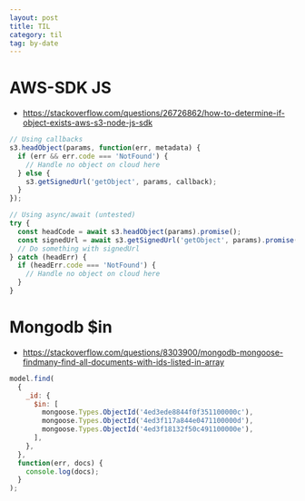 ```yaml
---
layout: post
title: TIL
category: til
tag: by-date
---
```


# AWS-SDK JS

- https://stackoverflow.com/questions/26726862/how-to-determine-if-object-exists-aws-s3-node-js-sdk

```js
// Using callbacks
s3.headObject(params, function(err, metadata) {
  if (err && err.code === 'NotFound') {
    // Handle no object on cloud here
  } else {
    s3.getSignedUrl('getObject', params, callback);
  }
});

// Using async/await (untested)
try {
  const headCode = await s3.headObject(params).promise();
  const signedUrl = await s3.getSignedUrl('getObject', params).promise();
  // Do something with signedUrl
} catch (headErr) {
  if (headErr.code === 'NotFound') {
    // Handle no object on cloud here
  }
}
```

# Mongodb \$in

- https://stackoverflow.com/questions/8303900/mongodb-mongoose-findmany-find-all-documents-with-ids-listed-in-array

```js
model.find(
  {
    _id: {
      $in: [
        mongoose.Types.ObjectId('4ed3ede8844f0f351100000c'),
        mongoose.Types.ObjectId('4ed3f117a844e0471100000d'),
        mongoose.Types.ObjectId('4ed3f18132f50c491100000e'),
      ],
    },
  },
  function(err, docs) {
    console.log(docs);
  }
);
```
